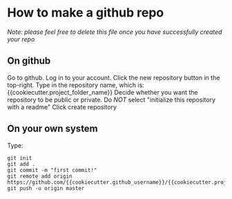 How to make a github repo
==============================================

*Note: please feel free to delete this file once you have successfully created your repo*

On github
---------------
Go to github.
Log in to your account.
Click the new repository button in the top-right.
Type in the repository name, which is: {{cookiecutter.project_folder_name}}
Decide whether you want the repository to be public or private.
Do _NOT_ select "initialize this repository with a readme"
Click create repository


On your own system
-----------
Type:

```
git init
git add .
git commit -m "first commit!"
git remote add origin https://github.com/{{cookiecutter.github_username}}/{{cookiecutter.project_folder_name}}
git push -u origin master
```
